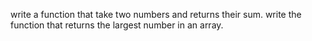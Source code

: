 write a function that take two numbers and returns their sum.
write the function that returns the largest number in an array.
